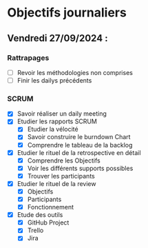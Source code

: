 # Objectifs journaliers

## Vendredi 27/09/2024 :

### Rattrapages

- [ ] Revoir les méthodologies non comprises
- [ ] Finir les dailys précédents

### SCRUM

- [x] Savoir réaliser un daily meeting
- [x] Etudier les rapports SCRUM
  - [x] Etudier la vélocité
  - [x] Savoir construire le burndown Chart
  - [x] Comprendre le tableau de la backlog
- [x] Etudier le rituel de la retrospective en détail
  - [x] Comprendre les Objectifs
  - [x] Voir les différents supports possibles
  - [x] Trouver les participants
- [x] Etudier le rituel de la review
  - [x] Objectifs
  - [x] Participants
  - [x] Fonctionnement
- [x] Etude des outils
  - [x] GitHub Project
  - [x] Trello
  - [x] Jira